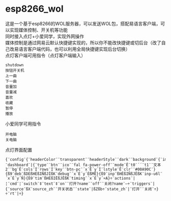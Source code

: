 # esp8266_wol
这是一个基于esp8266的WOL服务器，可以发送WOL包，搭配易语言客户端，可以实现媒体控制、开关机等功能</br>
同时接入点灯+小爱同学，实现外网操作</br>
媒体控制是通过网易云默认快捷键实现的，所以你不能改快捷键或切后台（改了自己改易语言客户端代码，也可以利用全局快捷键实现后台切换）</br>
点灯客户端可用指令（点灯客户端输入）
```
shutdown
按钮开关机
上一曲
下一曲
音量加
音量减
喜欢
收藏
暂停
播放
```
小爱同学可用指令
```
开电脑
关电脑
```
点灯界面配置
```
{¨config¨{¨headerColor¨¨transparent¨¨headerStyle¨¨dark¨¨background¨{¨img¨¨assets/img/bg/2.jpg¨}}¨dashboard¨|{¨type¨¨btn¨¨ico¨¨fal fa-power-off¨¨mode¨Ê¨t0¨´´¨t1¨¨文本2¨¨bg¨Ê¨cols¨Í¨rows¨Í¨key¨¨btn-pc¨´x´Ë´y´Í¨lstyle¨Ë¨clr¨¨#00A90C¨}{ß9¨deb¨ßDÉßHÉßIÑßJÍßK¨debug¨´x´É´y´ÉßMÊ}{ß9¨inp¨ßHÊßIÑßJËßK¨inp-u6l¨´x´É´y´Ñ}{ß9¨tim¨ßHÉßIËßJËßK¨timing¨´x´É´y´¤A}÷¨actions¨|¦¨cmd¨¦¨switch¨‡¨text¨‡¨on¨¨打开?name¨¨off¨¨关闭?name¨—÷¨triggers¨|{¨source¨ßX¨source_zh¨¨开关状态¨¨state¨|ßZßb÷¨state_zh¨|¨打开¨¨关闭¨÷}÷¨rt¨|÷}
```
